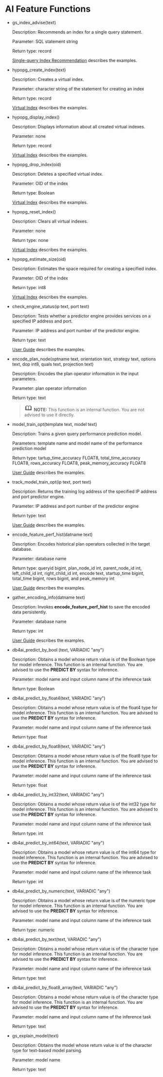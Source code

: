 # AI Feature Functions<a name="EN-US_TOPIC_0303599451"></a>

-   gs\_index\_advise\(text\)

    Description: Recommends an index for a single query statement.

    Parameter: SQL statement string

    Return type: record

    [Single-query Index Recommendation](en-us_topic_0296549246.md)  describes the examples.

-   hypopg\_create\_index\(text\)

    Description: Creates a virtual index.

    Parameter: character string of the statement for creating an index

    Return type: record

    [Virtual Index](en-us_topic_0296549247.md)  describes the examples.

-   hypopg\_display\_index\(\)

    Description: Displays information about all created virtual indexes.

    Parameter: none

    Return type: record

    [Virtual Index](en-us_topic_0296549247.md)  describes the examples.

-   hypopg\_drop\_index\(oid\)

    Description: Deletes a specified virtual index.

    Parameter: OID of the index

    Return type: Boolean

    [Virtual Index](en-us_topic_0296549247.md)  describes the examples.

-   hypopg\_reset\_index\(\)

    Description: Clears all virtual indexes.

    Parameter: none

    Return type: none

    [Virtual Index](en-us_topic_0296549247.md)  describes the examples.

-   hypopg\_estimate\_size\(oid\)

    Description: Estimates the space required for creating a specified index.

    Parameter: OID of the index

    Return type: int8

    [Virtual Index](en-us_topic_0296549247.md)  describes the examples.

-   check\_engine\_status\(ip text, port text\)

    Description: Tests whether a predictor engine provides services on a specified IP address and port.

    Parameter: IP address and port number of the predictor engine.

    Return type: text

    [User Guide](en-us_topic_0289900575.md)  describes the examples.

-   encode\_plan\_node\(optname text, orientation text, strategy text, options text, dop int8, quals text, projection text\)

    Description: Encodes the plan operator information in the input parameters.

    Parameter: plan operator information

    Return type: text

    >![](public_sys-resources/icon-note.gif) **NOTE:** 
    >This function is an internal function. You are not advised to use it directly.

-   model\_train\_opt\(template text, model text\)

    Description: Trains a given query performance prediction model.

    Parameters: template name and model name of the performance prediction model

    Return type: tartup\_time\_accuracy FLOAT8, total\_time\_accuracy FLOAT8, rows\_accuracy FLOAT8, peak\_memory\_accuracy FLOAT8

    [User Guide](en-us_topic_0289900575.md)  describes the examples.

-   track\_model\_train\_opt\(ip text, port text\)

    Description: Returns the training log address of the specified IP address and port predictor engine.

    Parameter: IP address and port number of the predictor engine

    Return type: text

    [User Guide](en-us_topic_0289900575.md)  describes the examples.

-   encode\_feature\_perf\_hist\(datname text\)

    Description: Encodes historical plan operators collected in the target database.

    Parameter: database name

    Return type: queryid bigint, plan\_node\_id int, parent\_node\_id int, left\_child\_id int, right\_child\_id int, encode text, startup\_time bigint, total\_time bigint, rows bigint, and peak\_memory int

    [User Guide](en-us_topic_0289900575.md)  describes the examples.

-   gather\_encoding\_info\(datname text\)

    Description: Invokes  **encode\_feature\_perf\_hist**  to save the encoded data persistently.

    Parameter: database name

    Return type: int

    [User Guide](en-us_topic_0289900575.md)  describes the examples.

-   db4ai\_predict\_by\_bool \(text, VARIADIC "any"\)

    Description: Obtains a model whose return value is of the Boolean type for model inference. This function is an internal function. You are advised to use the  **PREDICT BY**  syntax for inference.

    Parameter: model name and input column name of the inference task

    Return type: Boolean

-   db4ai\_predict\_by\_float4\(text, VARIADIC "any"\)

    Description: Obtains a model whose return value is of the float4 type for model inference. This function is an internal function. You are advised to use the  **PREDICT BY**  syntax for inference.

    Parameter: model name and input column name of the inference task

    Return type: float

-   db4ai\_predict\_by\_float8\(text, VARIADIC "any"\)

    Description: Obtains a model whose return value is of the float8 type for model inference. This function is an internal function. You are advised to use the  **PREDICT BY**  syntax for inference.

    Parameter: model name and input column name of the inference task

    Return type: float

-   db4ai\_predict\_by\_int32\(text, VARIADIC "any"\)

    Description: Obtains a model whose return value is of the int32 type for model inference. This function is an internal function. You are advised to use the  **PREDICT BY**  syntax for inference.

    Parameter: model name and input column name of the inference task

    Return type: int

-   db4ai\_predict\_by\_int64\(text, VARIADIC "any"\)

    Description: Obtains a model whose return value is of the int64 type for model inference. This function is an internal function. You are advised to use the  **PREDICT BY**  syntax for inference.

    Parameter: model name and input column name of the inference task

    Return type: int

-   db4ai\_predict\_by\_numeric\(text, VARIADIC "any"\)

    Description: Obtains a model whose return value is of the numeric type for model inference. This function is an internal function. You are advised to use the  **PREDICT BY**  syntax for inference.

    Parameter: model name and input column name of the inference task

    Return type: numeric

-   db4ai\_predict\_by\_text\(text, VARIADIC "any"\)

    Description: Obtains a model whose return value is of the character type for model inference. This function is an internal function. You are advised to use the  **PREDICT BY**  syntax for inference.

    Parameter: model name and input column name of the inference task

    Return type: text

-   db4ai\_predict\_by\_float8\_array\(text, VARIADIC "any"\)

    Description: Obtains a model whose return value is of the character type for model inference. This function is an internal function. You are advised to use the  **PREDICT BY**  syntax for inference.

    Parameter: model name and input column name of the inference task

    Return type: text

-   gs\_explain\_model\(text\)

    Description: Obtains the model whose return value is of the character type for text-based model parsing.

    Parameter: model name

    Return type: text


